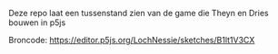 Deze repo laat een tussenstand zien van de game die Theyn en Dries bouwen in p5js

Broncode: https://editor.p5js.org/LochNessie/sketches/B1lt1V3CX
